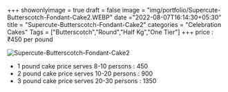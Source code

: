 +++
showonlyimage = true
draft = false
image = "img/portfolio/Supercute-Butterscotch-Fondant-Cake2.WEBP"
date ="2022-08-07T16:14:30+05:30"
title = "Supercute-Butterscotch-Fondant-Cake2"
categories = "Celebration Cakes"
Tags = ["Butterscotch","Round","Half Kg","One Tier"]
+++
price : ₹450 per pound
<!--more-->
![Supercute-Butterscotch-Fondant-Cake2](/img/portfolio/Supercute-Butterscotch-Fondant-Cake2.WEBP)
* 1 pound cake price serves 8-10 persons : 450
* 2 pound cake price serves 10-20 persons : 900
* 3 pound cake price serves 20-30 persons : 1350
